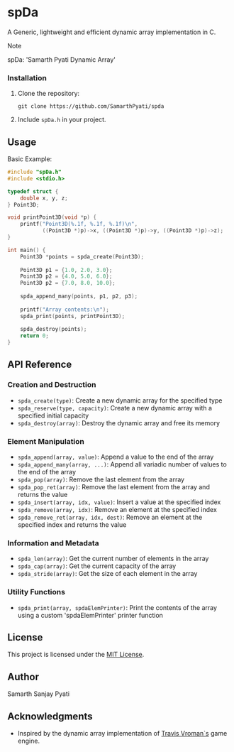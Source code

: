 # spDa 

A Generic, lightweight and efficient dynamic array implementation in C.

> [!NOTE]
> spDa: 'Samarth Pyati Dynamic Array'    

### Installation

1. Clone the repository:
   ```
   git clone https://github.com/SamarthPyati/spda
   ```
2. Include `spDa.h` in your project.

## Usage

Basic Example:

```c
#include "spDa.h"
#include <stdio.h>

typedef struct {
    double x, y, z;
} Point3D;

void printPoint3D(void *p) {
    printf("Point3D(%.1f, %.1f, %.1f)\n", 
           ((Point3D *)p)->x, ((Point3D *)p)->y, ((Point3D *)p)->z);
}

int main() {
    Point3D *points = spda_create(Point3D);
    
    Point3D p1 = {1.0, 2.0, 3.0};
    Point3D p2 = {4.0, 5.0, 6.0};
    Point3D p2 = {7.0, 8.0, 10.0};
    
    spda_append_many(points, p1, p2, p3);
    
    printf("Array contents:\n");
    spda_print(points, printPoint3D);
    
    spda_destroy(points);
    return 0;
}
```

## API Reference

### Creation and Destruction

- `spda_create(type)`: Create a new dynamic array for the specified type
- `spda_reserve(type, capacity)`: Create a new dynamic array with a specified initial capacity
- `spda_destroy(array)`: Destroy the dynamic array and free its memory

### Element Manipulation

- `spda_append(array, value)`: Append a value to the end of the array
- `spda_append_many(array, ...)`: Append all variadic number of values to the end of the array
- `spda_pop(array)`: Remove the last element from the array
- `spda_pop_ret(array)`: Remove the last element from the array and returns the value
- `spda_insert(array, idx, value)`: Insert a value at the specified index
- `spda_remove(array, idx)`: Remove an element at the specified index
- `spda_remove_ret(array, idx, dest)`: Remove an element at the specified index and returns the value

### Information and Metadata

- `spda_len(array)`: Get the current number of elements in the array
- `spda_cap(array)`: Get the current capacity of the array
- `spda_stride(array)`: Get the size of each element in the array

### Utility Functions

- `spda_print(array, spdaElemPrinter)`: Print the contents of the array using a custom 'spdaElemPrinter' printer function

## License

This project is licensed under the [MIT License](LICENSE).

## Author

Samarth Sanjay Pyati

## Acknowledgments
- Inspired by the dynamic array implementation of [Travis Vroman`s](https://github.com/travisvroman/kohi/blob/main/kohi.core/src/containers/darray.h) game engine.

